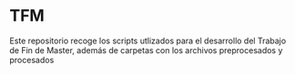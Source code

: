 # TFM
Este repositorio recoge los scripts utlizados para el desarrollo del Trabajo de Fin de Master, además de carpetas con los archivos preprocesados y procesados
